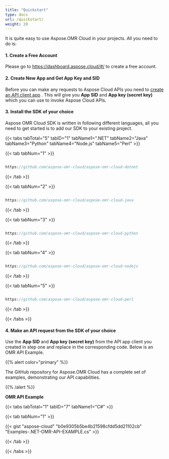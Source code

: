 ```yaml
---
title: "Quickstart"
type: docs
url: /quickstart/
weight: 20
---
```


It is quite easy to use Aspose.OMR Cloud in your projects. All you need to do is:
#### **1. Create a Free Account**
Please go to <https://dashboard.aspose.cloud/#/> to create a free account.
#### **2. Create New App and Get App Key and SID**
Before you can make any requests to Aspose Cloud APIs you need to [create an API client app](https://dashboard.aspose.cloud/#/apps) . This will give you **App SID** and **App key (secret key)** which you can use to invoke Aspose Cloud APIs.
#### **3. Install the SDK of your choice**
Aspose OMR Cloud SDK is written in following different languages, all you need to get started is to add our SDK to your existing project.

{{< tabs tabTotal="5" tabID="1" tabName1=".NET" tabName2="Java" tabName3="Python" tabName4="Node.js" tabName5="Perl" >}}

{{< tab tabNum="1" >}}

```java

https://github.com/aspose-omr-cloud/aspose-omr-cloud-dotnet           

```

{{< /tab >}}

{{< tab tabNum="2" >}}

```java

https://github.com/aspose-omr-cloud/aspose-omr-cloud-java

```

{{< /tab >}}

{{< tab tabNum="3" >}}

```java

https://github.com/aspose-omr-cloud/aspose-omr-cloud-python

```

{{< /tab >}}

{{< tab tabNum="4" >}}

```java

https://github.com/aspose-omr-cloud/aspose-omr-cloud-nodejs

```

{{< /tab >}}

{{< tab tabNum="5" >}}

```java

https://github.com/aspose-omr-cloud/aspose-omr-cloud-perl

```

{{< /tab >}}

{{< /tabs >}}
#### **4. Make an API request from the SDK of your choice**
Use the **App SID** and **App key (secret key)** from the API app client you created in step one and replace in the corresponding code. Below is an OMR API Example.

{{% alert color="primary" %}} 

The GitHub repository for Aspose.OMR Cloud has a complete set of examples, demonstrating our API capabilities.

{{% /alert %}} 

**OMR API Example**

{{< tabs tabTotal="1" tabID="7" tabName1="C#" >}}

{{< tab tabNum="1" >}}

{{< gist "aspose-cloud" "b0e9305b5be4b21598cfdd5dd21102cb" "Examples-.NET-OMR-API-EXAMPLE.cs" >}}

{{< /tab >}}

{{< /tabs >}}

